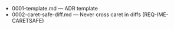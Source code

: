 <!--══════════════════════════════════════════════════
  ╔══════════════════════════════════════════════════════╗
  ║  ░  A D R   I N D E X  ░░░░░░░░░░░░░░░░░░░░░░░░░░░░  ║
  ║                                                      ║
  ║                                                      ║
  ║                                                      ║
  ║                                                      ║
  ║           ╌╌  P L A C E H O L D E R  ╌╌              ║
  ║                                                      ║
  ║                                                      ║
  ║                                                      ║
  ║                                                      ║
  ╚══════════════════════════════════════════════════════╝
    • WHAT ▸ Architectural decision records
    • WHY  ▸ Capture consequential choices
    • HOW  ▸ Short, linked to code and PRD REQs
-->

- 0001-template.md — ADR template
- 0002-caret-safe-diff.md — Never cross caret in diffs (REQ-IME-CARETSAFE)
